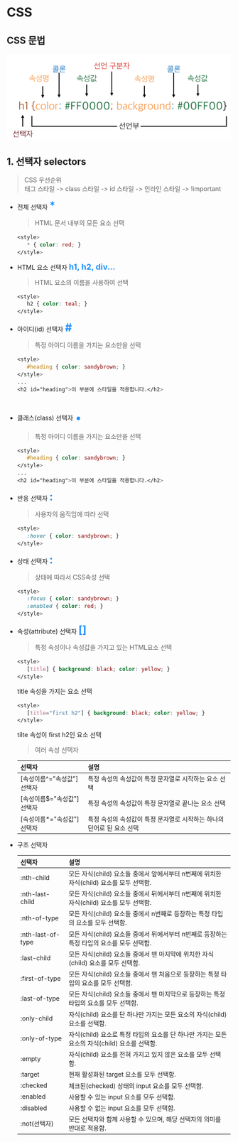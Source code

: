# CSS

## CSS 문법

![image5](./image/image5.png)

## 1. 선택자 selectors

> CSS 우선순위  
> 태그 스타일 -> class 스타일 -> id 스타일 -> 인라인 스타일 -> !important

- 전체 선택자 <font color='dodgerblue' size='5px'>**\***</font>

  > HTML 문서 내부의 모든 요소 선택

  ```css
  <style>
     * { color: red; }
  </style>
  ```

- HTML 요소 선택자 <font color='dodgerblue' size='4px'>**h1, h2, div...**</font>

  > HTML 요소의 이름을 사용하여 선택

  ```css
  <style>
     h2 { color: teal; }
  </style>
  ```

- 아이디(id) 선택자 <font color='dodgerblue' size='5px'>**#**</font>

  > 특정 아이디 이름을 가지는 요소만을 선택

  ```css
  <style>
     #heading { color: sandybrown; }
  </style>
  ...
  <h2 id="heading">이 부분에 스타일을 적용합니다.</h2>
  ```

- 클래스(class) 선택자 <font color='dodgerblue' size='20px'>**.**</font>

  > 특정 아이디 이름을 가지는 요소만을 선택

  ```css
  <style>
     #heading { color: sandybrown; }
  </style>
  ...
  <h2 id="heading">이 부분에 스타일을 적용합니다.</h2>
  ```

- 반응 선택자 <font color='dodgerblue' size='5px'>**:**</font>

  > 사용자의 움직임에 따라 선택

  ```css
  <style>
     :hover { color: sandybrown; }
  </style>
  ```

- 상태 선택자 <font color='dodgerblue' size='5px'>**:**</font>

  > 상태에 따라서 CSS속성 선택

  ```css
  <style>
     :focus { color: sandybrown; }
     :enabled { color: red; }
  </style>
  ```

- 속성(attribute) 선택자 <font color='dodgerblue' size='5px'>**[]**</font>

  > 특정 속성이나 속성값을 가지고 있는 HTML요소 선택

  ```css
  <style>
     [title] { background: black; color: yellow; }
  </style>
  ```

  title 속성을 가지는 요소 선택

  ```css
  <style>
     [title="first h2"] { background: black; color: yellow; }
  </style>
  ```

  tilte 속성이 first h2인 요소 선택

  > 여러 속성 선택자

  | 선택자                      | 설명                                                                   |
  | --------------------------- | ---------------------------------------------------------------------- |
  | [속성이름^="속성값"] 선택자 | 특정 속성의 속성값이 특정 문자열로 시작하는 요소 선택                  |
  | [속성이름$="속성값"] 선택자 | 특정 속성의 속성값이 특정 문자열로 끝나는 요소 선택                    |
  | [속성이름*="속성값"] 선택자 | 특정 속성의 속성값이 특정 문자열로 시작하는 하나의 단어로 된 요소 선택 |

- 구조 선택자

  | 선택자            | 설명                                                                                          |
  | ----------------- | --------------------------------------------------------------------------------------------- |
  | :nth-child        | 모든 자식(child) 요소들 중에서 앞에서부터 n번째에 위치한 자식(child) 요소를 모두 선택함.      |
  | :nth-last-child   | 모든 자식(child) 요소들 중에서 뒤에서부터 n번째에 위치한 자식(child) 요소를 모두 선택함.      |
  | :nth-of-type      | 모든 자식(child) 요소들 중에서 n번째로 등장하는 특정 타입의 요소를 모두 선택함.               |
  | :nth-last-of-type | 모든 자식(child) 요소들 중에서 뒤에서부터 n번째로 등장하는 특정 타입의 요소를 모두 선택함.    |
  | :last-child       | 모든 자식(child) 요소들 중에서 맨 마지막에 위치한 자식(child) 요소를 모두 선택함.             |
  | :first-of-type    | 모든 자식(child) 요소들 중에서 맨 처음으로 등장하는 특정 타입의 요소를 모두 선택함.           |
  | :last-of-type     | 모든 자식(child) 요소들 중에서 맨 마지막으로 등장하는 특정 타입의 요소를 모두 선택함.         |
  | :only-child       | 자식(child) 요소를 단 하나만 가지는 모든 요소의 자식(child) 요소를 선택함.                    |
  | :only-of-type     | 자식(child) 요소로 특정 타입의 요소를 단 하나만 가지는 모든 요소의 자식(child) 요소를 선택함. |
  | :empty            | 자식(child) 요소를 전혀 가지고 있지 않은 요소를 모두 선택함.                                  |
  | :target           | 현재 활성화된 target 요소를 모두 선택함.                                                      |
  | :checked          | 체크된(checked) 상태의 input 요소를 모두 선택함.                                              |
  | :enabled          | 사용할 수 있는 input 요소를 모두 선택함.                                                      |
  | :disabled         | 사용할 수 없는 input 요소를 모두 선택함.                                                      |
  | :not(선택자)      | 모든 선택자와 함께 사용할 수 있으며, 해당 선택자의 의미를 반대로 적용함.                      |
